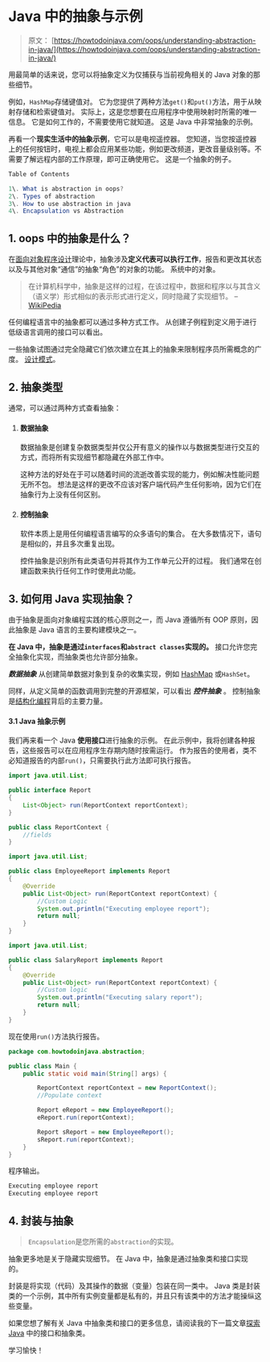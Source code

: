 # Java 中的抽象与示例

> 原文： [https://howtodoinjava.com/oops/understanding-abstraction-in-java/](https://howtodoinjava.com/oops/understanding-abstraction-in-java/)

用最简单的话来说，您可以将抽象定义为仅捕获与当前视角相关的 Java 对象的那些细节。

例如，`HashMap`存储键值对。 它为您提供了两种方法`get()`和`put()`方法，用于从映射存储和检索键值对。 实际上，这是您想要在应用程序中使用映射时所需的唯一信息。 它是如何工作的，不需要使用它就知道。 这是 Java 中非常抽象的示例。

再看一个**现实生活中的抽象示例**，它可以是电视遥控器。 您知道，当您按遥控器上的任何按钮时，电视上都会应用某些功能，例如更改频道，更改音量级别等。不需要了解远程内部的工作原理，即可正确使用它。 这是一个抽象的例子。

```java
Table of Contents

1\. What is abstraction in oops?
2\. Types of abstraction
3\. How to use abstraction in java
4\. Encapsulation vs Abstraction

```

## 1\. oops 中的抽象是什么？

在[面向对象程序设计](//howtodoinjava.com/object-oriented/object-oriented-principles/)理论中，抽象涉及**定义代表可以执行工作**，报告和更改其状态以及与其他对象“通信”的抽象“角色”的对象的功能。 系统中的对象。

> 在计算机科学中，抽象是这样的过程，在该过程中，数据和程序以与其含义（语义学）形式相似的表示形式进行定义，同时隐藏了实现细节。 – [WikiPedia](https://en.wikipedia.org/wiki/Abstraction_%28computer_science%29 "Abstraction")

任何编程语言中的抽象都可以通过多种方式工作。 从创建子例程到定义用于进行低级语言调用的接口可以看出。

一些抽象试图通过完全隐藏它们依次建立在其上的抽象来限制程序员所需概念的广度。 [设计模式](//howtodoinjava.com/gang-of-four-java-design-patterns/)。

## 2\. 抽象类型

通常，可以通过两种方式查看抽象：

1.  #### 数据抽象

    数据抽象是创建复杂数据类型并仅公开有意义的操作以与数据类型进行交互的方式，而将所有实现细节都隐藏在外部工作中。

    这种方法的好处在于可以随着时间的流逝改善实现的能力，例如解决性能问题无所不包。 想法是这样的更改不应该对客户端代码产生任何影响，因为它们在抽象行为上没有任何区别。

2.  #### 控制抽象

    软件本质上是用任何编程语言编写的众多语句的集合。 在大多数情况下，语句是相似的，并且多次重复出现。

    控件抽象是识别所有此类语句并将其作为工作单元公开的过程。 我们通常在创建函数来执行任何工作时使用此功能。

## 3\. 如何用 Java 实现抽象？

由于抽象是面向对象编程实践的核心原则之一，而 Java 遵循所有 OOP 原则，因此抽象是 Java 语言的主要构建模块之一。

**在 Java 中，抽象是通过`interfaces`和`abstract classes`实现的。** 接口允许您完全抽象化实现，而抽象类也允许部分抽象。

***数据抽象*** 从创建简单数据对象到复杂的收集实现，例如 [HashMap](//howtodoinjava.com/java/collections/how-hashmap-works-in-java/) 或`HashSet`。

同样，从定义简单的函数调用到完整的开源框架，可以看出 ***控件抽象*** 。 控制抽象是[结构化编程](https://en.wikipedia.org/wiki/Structured_programming "Structured programming")背后的主要力量。

#### 3.1 Java 抽象示例

我们再来看一个 Java **使用接口**进行抽象的示例。 在此示例中，我将创建各种报告，这些报告可以在应用程序生存期内随时按需运行。 作为报告的使用者，类不必知道报告的内部`run()`，只需要执行此方法即可执行报告。

```java
import java.util.List;

public interface Report 
{
    List<Object> run(ReportContext reportContext);
}

```

```java
public class ReportContext {
	//fields
}

```

```java
import java.util.List;

public class EmployeeReport implements Report 
{
    @Override
    public List<Object> run(ReportContext reportContext) {
        //Custom Logic
        System.out.println("Executing employee report");
        return null;
    }
}

```

```java
import java.util.List;

public class SalaryReport implements Report 
{
    @Override
    public List<Object> run(ReportContext reportContext) {
        //Custom logic
        System.out.println("Executing salary report");
        return null;
    }
}

```

现在使用`run()`方法执行报告。

```java
package com.howtodoinjava.abstraction;

public class Main {
    public static void main(String[] args) {

        ReportContext reportContext = new ReportContext();
        //Populate context

        Report eReport = new EmployeeReport();
        eReport.run(reportContext);

        Report sReport = new EmployeeReport();
        sReport.run(reportContext);
    }
}

```

程序输出。

```java
Executing employee report
Executing employee report

```

## 4\. 封装与抽象

> `Encapsulation`是您所需的`abstraction`的实现。

抽象更多地是关于隐藏实现细节。 在 Java 中，抽象是通过抽象类和接口实现的。

封装是将实现（代码）及其操作的数据（变量）包装在同一类中。 Java 类是封装类的一个示例，其中所有实例变量都是私有的，并且只有该类中的方法才能操纵这些变量。

如果您想了解有关 Java 中抽象类和接口的更多信息，请阅读我的下一篇文章[探索 Java](//howtodoinjava.com/object-oriented/exploring-interfaces-and-abstract-classes-in-java/ "Exploring interfaces and abstract classes in java") 中的接口和抽象类。

学习愉快！